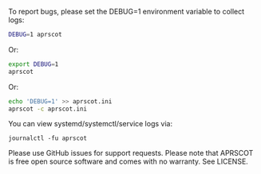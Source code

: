 
To report bugs, please set the DEBUG=1 environment variable to collect logs:

```sh
DEBUG=1 aprscot
```

Or:

```sh linenums="1"
export DEBUG=1
aprscot
```

Or:

```sh linenums="1"
echo 'DEBUG=1' >> aprscot.ini
aprscot -c aprscot.ini
```

You can view systemd/systemctl/service logs via:

```journalctl -fu aprscot```

Please use GitHub issues for support requests. Please note that APRSCOT is free open source software and comes with no warranty. See LICENSE.
